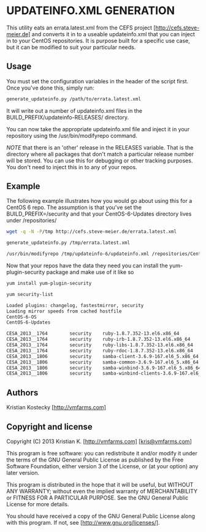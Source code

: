 UPDATEINFO.XML GENERATION
=========================

This utility eats an errata.latest.xml from the CEFS project [http://cefs.steve-meier.de]
and converts it in to a useable updateinfo.xml that you can inject in to your CentOS 
repositories. It is purpose built for a specific use case, but it can be modified to 
suit your particular needs.


Usage
-----
You must set the configuration variables in the header of the script first.
Once you've done this, simply run:

```bash
generate_updateinfo.py /path/to/errata.latest.xml
```

It will write out a number of updateinfo.xml files in the 
BUILD_PREFIX/updateinfo-RELEASES/ directory.

You can now take the appropriate updateinfo.xml file and inject it in your
repository using the /usr/bin/modifyrepo command.

*NOTE* that there is an 'other' release in the RELEASES variable. That is the directory where 
all packages that don't match a particular release number will be stored. You can use this for
debugging or other tracking purposes. You don't need to inject this in to any of your repos.

Example
-------
The following example illustrates how you would go about using this for a CentOS 6 repo.
The assumption is that you've set the BUILD_PREFIX=/security and that your CentOS-6-Updates
directory lives under /repositories/

```bash
wget -q -N -P/tmp http://cefs.steve-meier.de/errata.latest.xml

generate_updateinfo.py /tmp/errata.latest.xml

/usr/bin/modifyrepo /tmp/updateinfo-6/updateinfo.xml /repositories/CentOS-6-Updates/repodata
```

Now that your repos have the data they need you can install the yum-plugin-security package
and make use of it like so

```bash
yum install yum-plugin-security

yum security-list

Loaded plugins: changelog, fastestmirror, security
Loading mirror speeds from cached hostfile
CentOS-6-OS                                                                                                                                                                              | 1.2 kB     00:00
CentOS-6-Updates                                                                                                                                                                         | 1.2 kB     00:00

CESA_2013__1764        security    ruby-1.8.7.352-13.el6.x86_64
CESA_2013__1764        security    ruby-irb-1.8.7.352-13.el6.x86_64
CESA_2013__1764        security    ruby-libs-1.8.7.352-13.el6.x86_64
CESA_2013__1764        security    ruby-rdoc-1.8.7.352-13.el6.x86_64
CESA_2013__1806        security    samba-client-3.6.9-167.el6_5.x86_64
CESA_2013__1806        security    samba-common-3.6.9-167.el6_5.x86_64
CESA_2013__1806        security    samba-winbind-3.6.9-167.el6_5.x86_64
CESA_2013__1806        security    samba-winbind-clients-3.6.9-167.el6_5.x86_64
```

Authors
-------
Kristian Kostecky [http://vmfarms.com]


Copyright and license
---------------------

Copyright (C) 2013  Kristian K. [http://vmfarms.com] [kris@vmfarms.com]

This program is free software: you can redistribute it and/or modify
it under the terms of the GNU General Public License as published by
the Free Software Foundation, either version 3 of the License, or
(at your option) any later version.

This program is distributed in the hope that it will be useful,
but WITHOUT ANY WARRANTY; without even the implied warranty of
MERCHANTABILITY or FITNESS FOR A PARTICULAR PURPOSE.  See the
GNU General Public License for more details.

You should have received a copy of the GNU General Public License
along with this program.  If not, see [http://www.gnu.org/licenses/].
